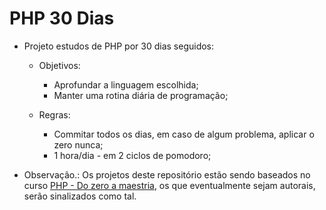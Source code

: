 # PHP 30 Dias

- Projeto estudos de PHP por 30 dias seguidos:
  - Objetivos:
    - Aprofundar a linguagem escolhida;
    - Manter uma rotina diária de programação;
    
  - Regras:
    - Commitar todos os dias, em caso de algum problema, aplicar o zero nunca;
    - 1 hora/dia - em 2 ciclos de pomodoro;

- Observação.: Os projetos deste repositório estão sendo baseados no curso [PHP - Do zero a maestria](https://www.udemy.com/course/php-do-zero-a-maestria-com-projetos-incriveis/), os que eventualmente sejam autorais, serão sinalizados como tal.